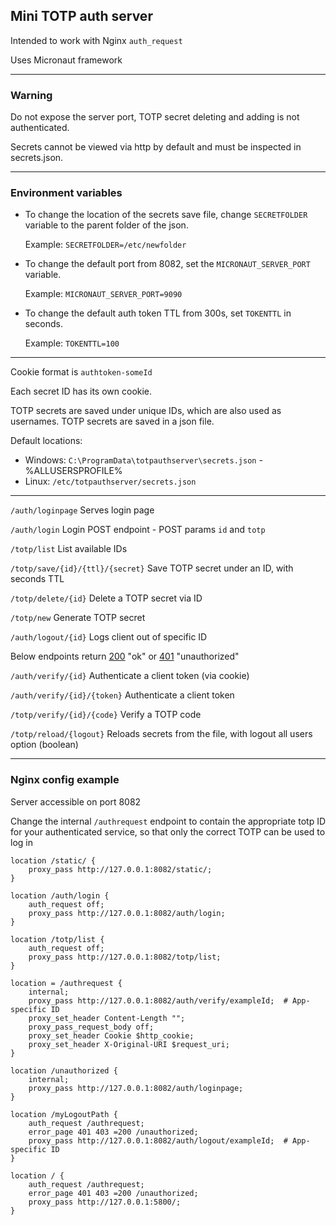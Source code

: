 ## Mini TOTP auth server

Intended to work with Nginx `auth_request`

Uses Micronaut framework

---

### Warning

Do not expose the server port, TOTP secret deleting and adding is not authenticated.

Secrets cannot be viewed via http by default and must be inspected in secrets.json.

---
### Environment variables

- To change the location of the secrets save file, change `SECRETFOLDER` variable to the parent folder of the json.

    Example: `SECRETFOLDER=/etc/newfolder`


-  To change the default port from 8082, set the `MICRONAUT_SERVER_PORT` variable. 

    Example: `MICRONAUT_SERVER_PORT=9090`


- To change the default auth token TTL from 300s, set `TOKENTTL` in seconds.

    Example: `TOKENTTL=100`

---

Cookie format is `authtoken-someId`

Each secret ID has its own cookie.

TOTP secrets are saved under unique IDs, which are also used as usernames.
TOTP secrets are saved in a json file. 

Default locations:
- Windows: `C:\ProgramData\totpauthserver\secrets.json` - %ALLUSERSPROFILE%
- Linux: `/etc/totpauthserver/secrets.json`

---

`/auth/loginpage`
Serves login page


`/auth/login`
Login POST endpoint - POST params `id` and `totp`


`/totp/list`
List available IDs


`/totp/save/{id}/{ttl}/{secret}`
Save TOTP secret under an ID, with seconds TTL


`/totp/delete/{id}`
Delete a TOTP secret via ID


`/totp/new`
Generate TOTP secret


`/auth/logout/{id}`
Logs client out of specific ID


Below endpoints return <ins>200</ins> "ok" or <ins>401</ins> "unauthorized"


`/auth/verify/{id}`
Authenticate a client token (via cookie)


`/auth/verify/{id}/{token}`
Authenticate a client token


`/totp/verify/{id}/{code}`
Verify a TOTP code


`/totp/reload/{logout}`
Reloads secrets from the file, with logout all users option (boolean)

---

### Nginx config example

Server accessible on port 8082

Change the internal `/authrequest` endpoint to contain the appropriate totp ID for your authenticated service, so that only the correct TOTP can be used to log in

``` 
location /static/ {
    proxy_pass http://127.0.0.1:8082/static/;
}

location /auth/login {
    auth_request off;
    proxy_pass http://127.0.0.1:8082/auth/login;
}

location /totp/list {
    auth_request off;
    proxy_pass http://127.0.0.1:8082/totp/list;
}

location = /authrequest {
    internal;
    proxy_pass http://127.0.0.1:8082/auth/verify/exampleId;  # App-specific ID
    proxy_set_header Content-Length "";
    proxy_pass_request_body off;
    proxy_set_header Cookie $http_cookie;
    proxy_set_header X-Original-URI $request_uri;
}

location /unauthorized {
    internal;
    proxy_pass http://127.0.0.1:8082/auth/loginpage;
}

location /myLogoutPath {
    auth_request /authrequest;
    error_page 401 403 =200 /unauthorized;
    proxy_pass http://127.0.0.1:8082/auth/logout/exampleId;  # App-specific ID
}

location / {
    auth_request /authrequest;
    error_page 401 403 =200 /unauthorized;
    proxy_pass http://127.0.0.1:5800/;
}
```
